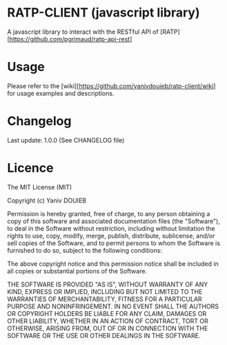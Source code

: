 # RATP-CLIENT (javascript library)
A javascript library to interact with the RESTful API of [RATP][https://github.com/pgrimaud/ratp-api-rest]

# Usage
Please refer to the [wiki][https://github.com/yanivdouieb/ratp-client/wiki] for usage examples and descriptions.

# Changelog
Last update: 1.0.0 (See CHANGELOG file)

# Licence
The MIT License (MIT)

Copyright (c) Yaniv DOUIEB

Permission is hereby granted, free of charge, to any person obtaining a copy of this software and associated documentation files (the "Software"), to deal in the Software without restriction, including without limitation the rights to use, copy, modify, merge, publish, distribute, sublicense, and/or sell copies of the Software, and to permit persons to whom the Software is furnished to do so, subject to the following conditions:

The above copyright notice and this permission notice shall be included in all copies or substantial portions of the Software.

THE SOFTWARE IS PROVIDED "AS IS", WITHOUT WARRANTY OF ANY KIND, EXPRESS OR IMPLIED, INCLUDING BUT NOT LIMITED TO THE WARRANTIES OF MERCHANTABILITY, FITNESS FOR A PARTICULAR PURPOSE AND NONINFRINGEMENT. IN NO EVENT SHALL THE AUTHORS OR COPYRIGHT HOLDERS BE LIABLE FOR ANY CLAIM, DAMAGES OR OTHER LIABILITY, WHETHER IN AN ACTION OF CONTRACT, TORT OR OTHERWISE, ARISING FROM, OUT OF OR IN CONNECTION WITH THE SOFTWARE OR THE USE OR OTHER DEALINGS IN THE SOFTWARE.
